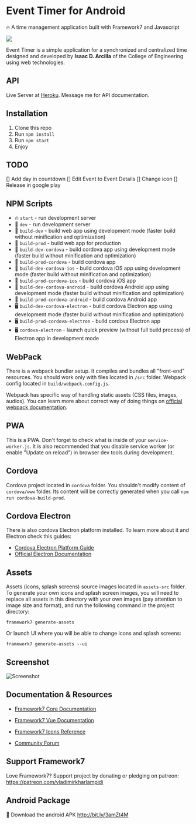 # Event Timer for Android

🔥 A time management application built with Framework7 and Javascript

![](https://framework7.io/i/brand-logos/pwa-red.svg)

Event Timer is a simple application for a synchronized and centralized time designed and developed by <b>Isaac D. Arcilla</b> of the College of Engineering using web technologies.

## API

Live Server at [Heroku](https://event-timer.herokuapp.com/). Message me for API documentation.

## Installation

1. Clone this repo
2. Run `npm install`
3. Run `npm start`
4. Enjoy

## TODO

[] Add day in countdown
[] Edit Event to Event Details
[] Change icon
[] Release in google play

## NPM Scripts

* 🔥 `start` - run development server
* 🔧 `dev` - run development server
* 🔧 `build-dev` - build web app using development mode (faster build without minification and optimization)
* 🔧 `build-prod` - build web app for production
* 📱 `build-dev-cordova` - build cordova app using development mode (faster build without minification and optimization)
* 📱 `build-prod-cordova` - build cordova app
* 📱 `build-dev-cordova-ios` - build cordova iOS app using development mode (faster build without minification and optimization)
* 📱 `build-prod-cordova-ios` - build cordova iOS app
* 📱 `build-dev-cordova-android` - build cordova Android app using development mode (faster build without minification and optimization)
* 📱 `build-prod-cordova-android` - build cordova Android app
* 🖥 `build-dev-cordova-electron` - build cordova Electron app using development mode (faster build without minification and optimization)
* 🖥 `build-prod-cordova-electron` - build cordova Electron app
* 🖥 `cordova-electron` - launch quick preview (without full build process) of Electron app in development mode

## WebPack

There is a webpack bundler setup. It compiles and bundles all "front-end" resources. You should work only with files located in `/src` folder. Webpack config located in `build/webpack.config.js`.

Webpack has specific way of handling static assets (CSS files, images, audios). You can learn more about correct way of doing things on [official webpack documentation](https://webpack.js.org/guides/asset-management/).

## PWA

This is a PWA. Don't forget to check what is inside of your `service-worker.js`. It is also recommended that you disable service worker (or enable "Update on reload") in browser dev tools during development.

## Cordova

Cordova project located in `cordova` folder. You shouldn't modify content of `cordova/www` folder. Its content will be correctly generated when you call `npm run cordova-build-prod`.

## Cordova Electron

There is also cordova Electron platform installed. To learn more about it and Electron check this guides:

* [Cordova Electron Platform Guide](https://cordova.apache.org/docs/en/latest/guide/platforms/electron/index.html)
* [Official Electron Documentation](https://electronjs.org/docs)

## Assets

Assets (icons, splash screens) source images located in `assets-src` folder. To generate your own icons and splash screen images, you will need to replace all assets in this directory with your own images (pay attention to image size and format), and run the following command in the project directory:

```
framework7 generate-assets
```

Or launch UI where you will be able to change icons and splash screens:

```
framework7 generate-assets --ui
```

## Screenshot

![Screenshot](https://github.com/isaacdarcilla/f7-timer/blob/master/src/assets/_home_isaac_Desktop_Dev_identification-scanner-vue_www_index.html.png)

## Documentation & Resources

* [Framework7 Core Documentation](https://framework7.io/docs/)
* [Framework7 Vue Documentation](https://framework7.io/vue/)

* [Framework7 Icons Reference](https://framework7.io/icons/)
* [Community Forum](https://forum.framework7.io)

## Support Framework7

Love Framework7? Support project by donating or pledging on patreon:
https://patreon.com/vladimirkharlampidi

## Android Package

📱 Download the android APK http://bit.ly/3amZt4M
